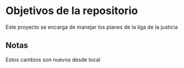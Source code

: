 # Objetivos de la repositorio

Este proyecto se encarga de manejar los planes de la liga de la justicia


## Notas
Estos cambios son nuevos desde local
